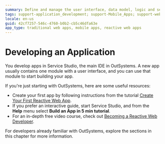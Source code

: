 ```yaml
---
summary: Define and manage the user interface, data model, logic and security of your OutSystems applications.
tags: support-application_development; support-Mobile_Apps; support-webapps; support-webapps-overview
locale: en-us
guid: 42cf7257-546c-4760-b0b2-cb5c46dfa63e
app_type: traditional web apps, mobile apps, reactive web apps
---
```


# Developing an Application

You develop apps in Service Studio, the main IDE in OutSystems. A new app usually contains one module with a user interface, and you can use that module to start building your app.

If you're just starting with OutSystems, here are some useful resources:

* Create your first app by following instructions from the tutorial [Create Your First Reactive Web App](../getting-started/create-reactive-web.md).
* If you prefer an interactive guide, start Service Studio, and from the **Help** menu select **Build an App in 5 min tutorial**.
* For an in-depth free video course, check out [Becoming a Reactive Web Developer](https://www.outsystems.com/learn/paths/18/becoming-a-reactive-web-developer/).

For developers already familiar with OutSystems, explore the sections in this chapter for more information.